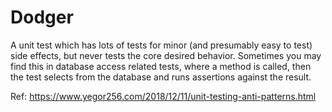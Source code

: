 # Dodger

A unit test which has lots of tests for minor (and presumably easy to test) side effects, but never tests the core desired behavior. Sometimes you may find this in database access related tests, where a method is called, then the test selects from the database and runs assertions against the result.

Ref: https://www.yegor256.com/2018/12/11/unit-testing-anti-patterns.html
